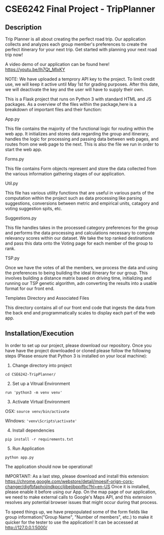 # CSE6242 Final Project - TripPlanner

## Description

Trip Planner is all about creating the perfect road trip. Our application collects and analyzes each group member's preferences to create the perfect itinerary for your next trip. Get started with planning your next road trip now!

A video demo of our application can be found here! 
https://youtu.be/Ih7Qt_MlxKY

NOTE: We have uploaded a temprory API key to the project. To limit credit use, we will keep it active until May 1st for grading purposes. After this date, we will deactivate the key and the user will have to supply their own. 

This is a Flask project that runs on Python 3 with standard HTML and JS packages. As a overview of the files within the package,here is a breakdown of important files and their function:

App.py

This file contains the majority of the functional logic for routing within the web app. It initializes and stores data 
regarding the group and itinerary, handles the logic for processing and passing data between web pages, and routes from one
web page to the next. This is also the file we run in order to start the web app.

Forms.py

This file contains Form objects represent and store the data collected from the various information gathering stages of our application.

Util.py

This file has various utility functions that are useful in various parts of the computation within the project such as 
data processing like parsing suggestions, conversions between metric and empirical units, catagory and voting suggestion spits, etc.

Suggestions.py

This file handles takes in the processed category preferences for the group and performs the data processing and calculations 
necessary to compute relevancy scores within our dataset. We take the top ranked destinations and pass this data onto the Voting
page for each member of the group to rank.

TSP.py

Once we have the votes of all the members, we process the data and using the preferences to being building the ideal 
itinerary for our group. This involves building a distance matrix based on driving time, initializing and running our TSP genetic
algorithm, adn converting the results into a usable format for our front end. 

Templates Directory and Associated Files

This directory contains all of our front end code that ingests the data from the back end and programmatically scales to 
display each part of the web app.


## Installation/Execution

In order to set up our project, please download our repository. Once you have have the project downloaded or cloned please follow the following steps (Please ensure that Python 3 is installed on your local machine):

1. Change directory into project

`cd CSE6242-TripPlanner/`

2. Set up a Vitrual Environment 

`run 'python3 -m venv venv'`

3. Activate Virtual Environment

OSX: `source venv/bin/activate`

WIndows: `'venv\Scripts\activate'`

4. Install dependencies

`pip install -r requirements.txt`

5. Run Application

`python app.py`

The application should now be operational! 

IMPORTANT: As a last step, please download and install this extension:
https://chrome.google.com/webstore/detail/moesif-orign-cors-changer/digfbfaphojjndkpccljibejjbppifbc?hl=en-US
Once it is installed, please enable it before using our App. On the map page of our application, 
we need to make external calls to Google's Maps API, and this extension resolves any potential browser issues that might 
occur during that process.

To speed things up, we have prepopulated some of the form fields like group 
information("Group Name", "Number of members", etc.) to make it quicker for the tester to use the application! 
It can be accessed at http://127.0.0.1:5000/
